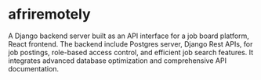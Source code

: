 # afriremotely
A Django backend server built as an API interface for a job board platform, React frontend. The backend include Postgres server, Django Rest APIs, for job postings, role-based access control, and efficient job search features. It integrates advanced database optimization and comprehensive API documentation.
